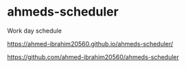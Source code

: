 # ahmeds-scheduler
Work day schedule

https://ahmed-ibrahim20560.github.io/ahmeds-scheduler/


https://github.com/ahmed-ibrahim20560/ahmeds-scheduler




